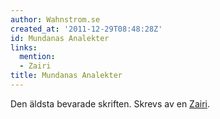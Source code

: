 ```yaml
---
author: Wahnstrom.se
created_at: '2011-12-29T08:48:28Z'
id: Mundanas Analekter
links:
  mention:
  - Zairi
title: Mundanas Analekter
---
```


Den äldsta bevarade skriften. Skrevs av en [Zairi].

  [Zairi]: Zairi